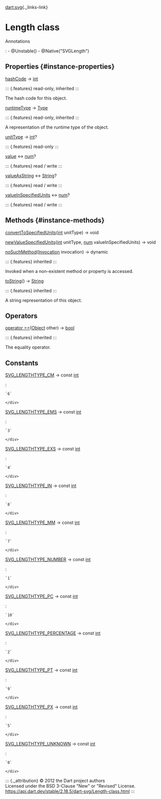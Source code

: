 [dart:svg](../dart-svg/dart-svg-library){._links-link}

Length class
============

Annotations

:   -   \@Unstable()
    -   \@Native(\"SVGLength\")

Properties {#instance-properties}
----------

[hashCode](../dart-core/object/hashcode) → [int](../dart-core/int-class)

::: {.features}
read-only, inherited
:::

The hash code for this object.

[runtimeType](../dart-core/object/runtimetype) →
[Type](../dart-core/type-class)

::: {.features}
read-only, inherited
:::

A representation of the runtime type of the object.

[unitType](length/unittype) → [int](../dart-core/int-class)?

::: {.features}
read-only
:::

[value](length/value) ↔ [num](../dart-core/num-class)?

::: {.features}
read / write
:::

[valueAsString](length/valueasstring) ↔
[String](../dart-core/string-class)?

::: {.features}
read / write
:::

[valueInSpecifiedUnits](length/valueinspecifiedunits) ↔
[num](../dart-core/num-class)?

::: {.features}
read / write
:::

Methods {#instance-methods}
-------

[convertToSpecifiedUnits](length/converttospecifiedunits)([int](../dart-core/int-class)
unitType) → void

[newValueSpecifiedUnits](length/newvaluespecifiedunits)([int](../dart-core/int-class)
unitType, [num](../dart-core/num-class) valueInSpecifiedUnits) → void

[noSuchMethod](../dart-core/object/nosuchmethod)([Invocation](../dart-core/invocation-class)
invocation) → dynamic

::: {.features}
inherited
:::

Invoked when a non-existent method or property is accessed.

[toString](../dart-core/object/tostring)() →
[String](../dart-core/string-class)

::: {.features}
inherited
:::

A string representation of this object.

Operators
---------

[operator
==](../dart-core/object/operator_equals)([Object](../dart-core/object-class)
other) → [bool](../dart-core/bool-class)

::: {.features}
inherited
:::

The equality operator.

Constants
---------

[SVG\_LENGTHTYPE\_CM](length/svg_lengthtype_cm-constant) → const [int](../dart-core/int-class)

:   <div>

    `6`

    </div>

[SVG\_LENGTHTYPE\_EMS](length/svg_lengthtype_ems-constant) → const [int](../dart-core/int-class)

:   <div>

    `3`

    </div>

[SVG\_LENGTHTYPE\_EXS](length/svg_lengthtype_exs-constant) → const [int](../dart-core/int-class)

:   <div>

    `4`

    </div>

[SVG\_LENGTHTYPE\_IN](length/svg_lengthtype_in-constant) → const [int](../dart-core/int-class)

:   <div>

    `8`

    </div>

[SVG\_LENGTHTYPE\_MM](length/svg_lengthtype_mm-constant) → const [int](../dart-core/int-class)

:   <div>

    `7`

    </div>

[SVG\_LENGTHTYPE\_NUMBER](length/svg_lengthtype_number-constant) → const [int](../dart-core/int-class)

:   <div>

    `1`

    </div>

[SVG\_LENGTHTYPE\_PC](length/svg_lengthtype_pc-constant) → const [int](../dart-core/int-class)

:   <div>

    `10`

    </div>

[SVG\_LENGTHTYPE\_PERCENTAGE](length/svg_lengthtype_percentage-constant) → const [int](../dart-core/int-class)

:   <div>

    `2`

    </div>

[SVG\_LENGTHTYPE\_PT](length/svg_lengthtype_pt-constant) → const [int](../dart-core/int-class)

:   <div>

    `9`

    </div>

[SVG\_LENGTHTYPE\_PX](length/svg_lengthtype_px-constant) → const [int](../dart-core/int-class)

:   <div>

    `5`

    </div>

[SVG\_LENGTHTYPE\_UNKNOWN](length/svg_lengthtype_unknown-constant) → const [int](../dart-core/int-class)

:   <div>

    `0`

    </div>

::: {._attribution}
© 2012 the Dart project authors\
Licensed under the BSD 3-Clause \"New\" or \"Revised\" License.\
<https://api.dart.dev/stable/2.18.5/dart-svg/Length-class.html>
:::
